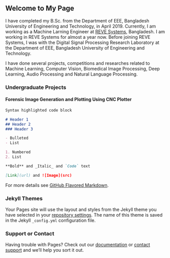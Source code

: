 ## Welcome to My Page

I have completed my B.Sc. from the Department of EEE, Bangladesh University of Engineering and Technology, in April 2019. Currently, I am working as a Machine Larning Engineer at [REVE Systems](https://www.revesoft.com/), Bangladesh. I am working in REVE Systems for almost a year now. Before joining REVE Systems, I was with the Digital Signal Processing Research Laboratory at the Department of EEE, Bangladesh University of Engineering and Technology.

I have done several projects, competitions and researches related to Machine Learning, Computer Vision, Biomedical Image Processing, Deep Learning, Audio Processing and Natural Language Processing. 

### Undergraduate Projects

#### Forensic Image Generation and Plotting Using CNC Plotter

```markdown
Syntax highlighted code block

# Header 1
## Header 2
### Header 3

- Bulleted
- List

1. Numbered
2. List

**Bold** and _Italic_ and `Code` text

[Link](url) and ![Image](src)
```

For more details see [GitHub Flavored Markdown](https://guides.github.com/features/mastering-markdown/).

### Jekyll Themes

Your Pages site will use the layout and styles from the Jekyll theme you have selected in your [repository settings](https://github.com/sabbiracoustic1006/sabbiracoustic1006.github.io/settings). The name of this theme is saved in the Jekyll `_config.yml` configuration file.

### Support or Contact

Having trouble with Pages? Check out our [documentation](https://docs.github.com/categories/github-pages-basics/) or [contact support](https://github.com/contact) and we’ll help you sort it out.
